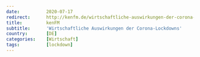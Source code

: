 ```yaml
---
date:          2020-07-17
redirect:      http://kenfm.de/wirtschaftliche-auswirkungen-der-corona-lockdowns-von-christian-kreiss/
title:         kenFM
subtitle:      'Wirtschaftliche Auswirkungen der Corona-Lockdowns'
country:       [DE]
categories:    [Wirtschaft]
tags:          [lockdown]
---
```

